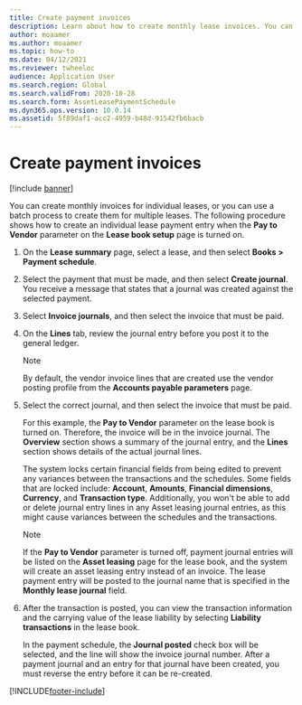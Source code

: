 ```yaml
---
title: Create payment invoices
description: Learn about how to create monthly lease invoices. You can create invoices for individual leases, or you can use a batch process to create them for multiple leases.
author: moaamer
ms.author: moaamer
ms.topic: how-to
ms.date: 04/12/2021
ms.reviewer: twheeloc
audience: Application User
ms.search.region: Global
ms.search.validFrom: 2020-10-28
ms.search.form: AssetLeasePaymentSchedule
ms.dyn365.ops.version: 10.0.14
ms.assetid: 5f89daf1-acc2-4959-b48d-91542fb6bacb
---
```


# Create payment invoices

[!include [banner](../includes/banner.md)]


You can create monthly invoices for individual leases, or you can use a batch process to create them for multiple leases. The following procedure shows how to create an individual lease payment entry when the **Pay to Vendor** parameter on the **Lease book setup** page is turned on.

1. On the **Lease summary** page, select a lease, and then select **Books \> Payment schedule**.
2. Select the payment that must be made, and then select **Create journal**. You receive a message that states that a journal was created against the selected payment.
3. Select **Invoice journals**, and then select the invoice that must be paid.
4. On the **Lines** tab, review the journal entry before you post it to the general ledger.

    > [!NOTE]
    > By default, the vendor invoice lines that are created use the vendor posting profile from the **Accounts payable parameters** page.

5. Select the correct journal, and then select the invoice that must be paid.

    For this example, the **Pay to Vendor** parameter on the lease book is turned on. Therefore, the invoice will be in the invoice journal. The **Overview** section shows a summary of the journal entry, and the **Lines** section shows details of the actual journal lines.
    
   The system locks certain financial fields from being edited to prevent any variances between the transactions and the schedules. Some fields that are locked include: **Account**, **Amounts**, **Financial dimensions**, **Currency**, and **Transaction type**. Additionally, you won't be able to add or delete journal entry lines in any Asset leasing journal entries, as this might cause variances between the schedules and the transactions.

    > [!NOTE]
    > If the **Pay to Vendor** parameter is turned off, payment journal entries will be listed on the **Asset leasing** page for the lease book, and the system will create an asset leasing entry instead of an invoice. The lease payment entry will be posted to the journal name that is specified in the **Monthly lease journal** field.

6. After the transaction is posted, you can view the transaction information and the carrying value of the lease liability by selecting **Liability transactions** in the lease book.

    In the payment schedule, the **Journal posted** check box will be selected, and the line will show the invoice journal number. After a payment journal and an entry for that journal have been created, you must reverse the entry before it can be re-created.


[!INCLUDE[footer-include](../../includes/footer-banner.md)]
